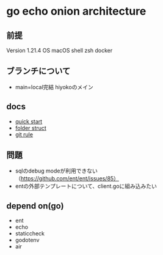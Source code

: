 # go echo onion architecture
## 前提
Version 1.21.4
OS macOS
shell zsh
docker

## ブランチについて
- main=local完結 hiyokoのメイン

## docs
- [quick start](./docs/markdown/quick-start.md)
- [folder struct](./docs/markdown/folder-struct.md)
- [git rule](./docs/markdown/git/rule.md)

## 問題
- sqlのdebug modeが利用できない（https://github.com/ent/ent/issues/85）
- entの外部テンプレートについて、client.goに組み込みたい

## depend on(go)
- ent
- echo
- staticcheck
- godotenv
- air
